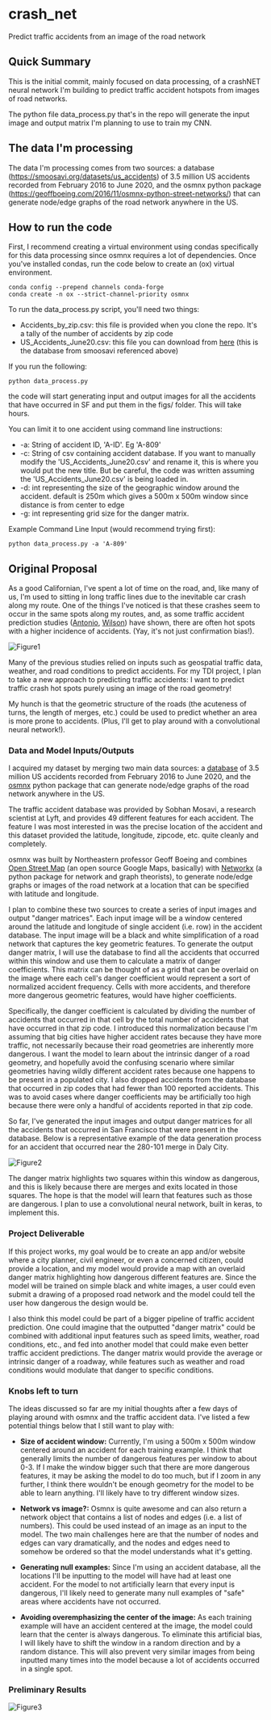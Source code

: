 # crash_net

Predict traffic accidents from an image of the road network

## Quick Summary

This is the initial commit, mainly focused on data processing, of a crashNET neural network I'm building to predict traffic accident hotspots from images of road networks.

The python file data_process.py that's in the repo will generate the input image and output matrix I'm planning to use to train my CNN.

## The data I'm processing

The data I'm processing comes from two sources: a database (https://smoosavi.org/datasets/us_accidents) of 3.5 million US accidents recorded from February 2016 to June 2020, and the osmnx python package (https://geoffboeing.com/2016/11/osmnx-python-street-networks/) that can generate node/edge graphs of the road network anywhere in the US.

## How to run the code

First, I recommend creating a virtual environment using condas specifically for this data processing since osmnx requires a lot of dependencies. Once you've installed condas, run the code below to create an (ox) virtual environment.

```
conda config --prepend channels conda-forge
conda create -n ox --strict-channel-priority osmnx
```

To run the data_process.py script, you'll need two things:

- Accidents_by_zip.csv: this file is provided when you clone the repo. It's a tally of the number of accidents by zip code
- US_Accidents_June20.csv: this file you can download from [here](https://osmnx.readthedocs.io/) (this is the database from smoosavi referenced above)

If you run the following:

```
python data_process.py
```

the code will start generating input and output images for all the accidents that have occurred in SF and put them in the figs/ folder. This will take hours.

You can limit it to one accident using command line instructions:

- -a: String of accident ID, 'A-ID'. Eg 'A-809'
- -c: String of csv containing accident database. If you want to manually modify the 'US_Accidents_June20.csv' and rename it, this is where you would put the new title. But be careful, the code was written assuming the 'US_Accidents_June20.csv' is being loaded in.
- -d: int representing the size of the geographic window around the accident. default is 250m which gives a 500m x 500m window since distance is from center to edge
- -g: int representing grid size for the danger matrix.

Example Command Line Input (would recommend trying first):

```
python data_process.py -a 'A-809'
```

## Original Proposal

As a good Californian, I've spent a lot of time on the road, and, like many of us, I'm used to sitting in long traffic lines due to the inevitable car crash along my route. One of the things I've noticed is that these crashes seem to occur in the same spots along my routes, and, as some traffic accident prediction studies ([Antonio](https://towardsdatascience.com/live-prediction-of-traffic-accident-risks-using-machine-learning-and-google-maps-d2eeffb9389e), [Wilson](https://medium.com/geoai/using-machine-learning-to-predict-car-accident-risk-4d92c91a7d57)) have shown, there are often hot spots with a higher incidence of accidents. (Yay, it's not just confirmation bias!).

![Figure1](figures/fig1_hot_spot_example.png)

Many of the previous studies relied on inputs such as geospatial traffic data, weather, and road conditions to predict accidents. For my TDI project, I plan to take a new approach to predicting traffic accidents: I want to predict traffic crash hot spots purely using an image of the road geometry!

My hunch is that the geometric structure of the roads (the acuteness of turns, the length of merges, etc.) could be used to predict whether an area is more prone to accidents. (Plus, I'll get to play around with a convolutional neural network!).

### Data and Model Inputs/Outputs

I acquired my dataset by merging two main data sources: a [database](https://smoosavi.org/datasets/us_accidents) of 3.5 million US accidents recorded from February 2016 to June 2020, and the [osmnx](https://geoffboeing.com/2016/11/osmnx-python-street-networks/) python package that can generate node/edge graphs of the road network anywhere in the US.

The traffic accident database was provided by Sobhan Mosavi, a research scientist at Lyft, and provides 49 different features for each accident. The feature I was most interested in was the precise location of the accident and this dataset provided the latitude, longitude, zipcode, etc. quite cleanly and completely.

osmnx was built by Northeastern professor Geoff Boeing and combines [Open Street Map](https://www.openstreetmap.org/) (an open source Google Maps, basically) with [Networkx](https://networkx.github.io/) (a python package for network and graph theorists), to generate node/edge graphs or images of the road network at a location that can be specified with latitude and longitude.

I plan to combine these two sources to create a series of input images and output "danger matrices". Each input image will be a window centered around the latitude and longitude of single accident (i.e. row) in the accident database. The input image will be a black and white simplification of a road network that captures the key geometric features. To generate the output danger matrix, I will use the database to find all the accidents that occurred within this window and use them to calculate a matrix of danger coefficients. This matrix can be thought of as a grid that can be overlaid on the image where each cell's danger coefficient would represent a sort of normalized accident frequency. Cells with more accidents, and therefore more dangerous geometric features, would have higher coefficients.

Specifically, the danger coefficient is calculated by dividing the number of accidents that occurred in that cell by the total number of accidents that have occurred in that zip code. I introduced this normalization because I'm assuming that big cities have higher accident rates because they have more traffic, not necessarily because their road geometries are inherently more dangerous. I want the model to learn about the intrinsic danger of a road geometry, and hopefully avoid the confusing scenario where similar geometries having wildly different accident rates because one happens to be present in a populated city. I also dropped accidents from the database that occurred in zip codes that had fewer than 100 reported accidents. This was to avoid cases where danger coefficients may be artificially too high because there were only a handful of accidents reported in that zip code.

So far, I've generated the input images and output danger matrices for all the accidents that occurred in San Francisco that were present in the database. Below is a representative example of the data generation process for an accident that occurred near the 280-101 merge in Daly City.

![Figure2](figures/fig2_data_process.png)

The danger matrix highlights two squares within this window as dangerous, and this is likely because there are merges and exits located in those squares. The hope is that the model will learn that features such as those are dangerous. I plan to use a convolutional neural network, built in keras, to implement this.

### Project Deliverable

If this project works, my goal would be to create an app and/or website where a city planner, civil engineer, or even a concerned citizen, could provide a location, and my model would provide a map with an overlaid danger matrix highlighting how dangerous different features are. Since the model will be trained on simple black and white images, a user could even submit a drawing of a proposed road network and the model could tell the user how dangerous the design would be.

I also think this model could be part of a bigger pipeline of traffic accident prediction. One could imagine that the outputted "danger matrix" could be combined with additional input features such as speed limits, weather, road conditions, etc., and fed into another model that could make even better traffic accident predictions. The danger matrix would provide the average or intrinsic danger of a roadway, while features such as weather and road conditions would modulate that danger to specific conditions.

### Knobs left to turn

The ideas discussed so far are my initial thoughts after a few days of playing around with osmnx and the traffic accident data. I've listed a few potential things below that I still want to play with:

- **Size of accident window:** Currently, I'm using a 500m x 500m window centered around an accident for each training example. I think that generally limits the number of dangerous features per window to about 0-3. If I make the window bigger such that there are more dangerous features, it may be asking the model to do too much, but if I zoom in any further, I think there wouldn't be enough geometry for the model to be able to learn anything. I'll likely have to try different window sizes.

- **Network vs image?:** Osmnx is quite awesome and can also return a network object that contains a list of nodes and edges (i.e. a list of numbers). This could be used instead of an image as an input to the model. The two main challenges here are that the number of nodes and edges can vary dramatically, and the nodes and edges need to somehow be ordered so that the model understands what it's getting.

- **Generating null examples:** Since I'm using an accident database, all the locations I'll be inputting to the model will have had at least one accident. For the model to not artificially learn that every input is dangerous, I'll likely need to generate many null examples of "safe" areas where accidents have not occurred.

- **Avoiding overemphasizing the center of the image:** As each training example will have an accident centered at the image, the model could learn that the center is always dangerous. To eliminate this artificial bias, I will likely have to shift the window ​in a random direction and by a random distance. This will also prevent very similar images from being inputted many times into the model because a lot of accidents occurred in a single spot.

### Preliminary Results

![Figure3](figures/compare_mod.png)
